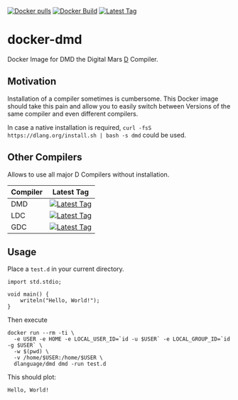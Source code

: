[![Docker pulls](https://img.shields.io/docker/pulls/dlanguage/dmd.svg)](https://hub.docker.com/r/dlanguage/dmd/)
[![Docker Build](https://img.shields.io/docker/automated/dlanguage/dmd.svg)](https://hub.docker.com/r/dlanguage/dmd/)
[![Latest Tag](https://img.shields.io/github/tag/lindt/docker-dmd.svg)](https://hub.docker.com/r/dlanguage/dmd/)

# docker-dmd

Docker Image for DMD the Digital Mars [D](http://dlang.org) Compiler.

## Motivation

Installation of a compiler sometimes is cumbersome. This Docker image should take this pain and allow you to easily switch between Versions of the same compiler and even different compilers.

In case a native installation is required, `curl -fsS https://dlang.org/install.sh | bash -s dmd` could be used.

## Other Compilers

Allows to use all major D Compilers without installation.

| Compiler | Latest Tag |
| -------- | ---------- |
| DMD      | [![Latest Tag](https://img.shields.io/github/tag/lindt/docker-dmd.svg)](https://hub.docker.com/r/dlanguage/dmd/) |
| LDC      | [![Latest Tag](https://img.shields.io/github/tag/lindt/docker-ldc.svg)](https://hub.docker.com/r/dlanguage/ldc/) |
| GDC      | [![Latest Tag](https://img.shields.io/github/tag/lindt/docker-gdc.svg)](https://hub.docker.com/r/dlanguage/gdc/) |

## Usage

Place a `test.d` in your current directory.
```
import std.stdio;

void main() {
    writeln("Hello, World!");
}
```

Then execute
```
docker run --rm -ti \
  -e USER -e HOME -e LOCAL_USER_ID=`id -u $USER` -e LOCAL_GROUP_ID=`id -g $USER` \
  -w $(pwd) \
  -v /home/$USER:/home/$USER \
  dlanguage/dmd dmd -run test.d
```

This should plot:
```
Hello, World!
```
